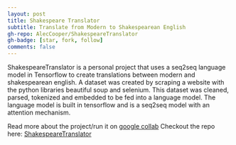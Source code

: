```yaml
---
layout: post
title: Shakespeare Translator
subtitle: Translate from Modern to Shakespearean English
gh-repo: AlecCooper/ShakespeareTranslator
gh-badge: [star, fork, follow]
comments: false
---
```

ShakespeareTranslator is a personal project that uses a seq2seq language model in Tensorflow to create translations between modern and shakespearean english. A dataset was created by scraping a website with the python libraries beautiful soup and selenium. This dataset was cleaned, parsed, tokenized and embedded to be fed into a language model. The language model is built in tensorflow and is a seq2seq model with an attention mechanism.

Read more about the project/run it on [google collab](https://colab.research.google.com/drive/1PtITjoCsUjZAat8UBaEb5TotS27iA81K?usp=sharing)
Checkout the repo here: [ShakespeareTranslator](https://github.com/AlecCooper/ShakespeareTranslator)  
